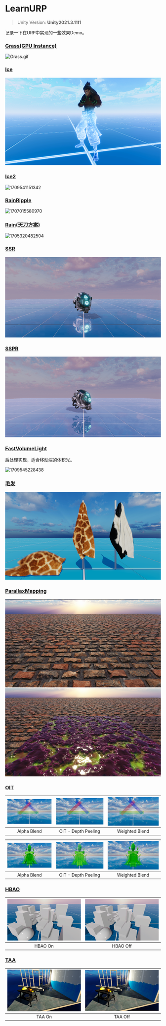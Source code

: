 # LearnURP

> Unity Version: **Unity2021.3.11f1**

记录一下在URP中实现的一些效果Demo。

### [Grass(GPU Instance)](https://github.com/csdjk/LearnURP/tree/main/Assets/Scenes/GpuInstance/Grass)

![Grass.gif](https://s2.loli.net/2023/04/09/v7dtlaN1UqS9VuB.gif)

### [Ice](https://github.com/csdjk/LearnURP/tree/main/Assets/Scenes/Ice/)

![1714563522922](image/README/1714563522922.png)

### [Ice2](https://github.com/csdjk/LearnURP/tree/main/Assets/Scenes/Ice/)

![1709541151342](image/README/1709541151342.gif)

### [RainRipple](https://github.com/csdjk/LearnURP/tree/main/Assets/Scenes/RainRipple/)

![1707015580970](image/README/1707015580970.gif)

### [Rain(天刀方案)](https://github.com/csdjk/LearnURP/tree/main/Assets/Scenes/Rain/)

![1705320482504](image/README/Rain.gif)

### [SSR](https://github.com/csdjk/LearnURP/tree/main/Assets/Scenes/SSR/)

![1705320482504](image/README/SSR.gif)

### [SSPR](https://github.com/csdjk/LearnURP/tree/main/Assets/Scenes/SSPR/)

![1705320482504](image/README/SSPR.gif)

### [FastVolumeLight](https://github.com/csdjk/LearnURP/tree/main/Assets/Scenes/VolumeLight/)

后处理实现，适合移动端的体积光。

![1709545228438](image/README/1709545228438.gif)

### [毛发](https://github.com/csdjk/LearnURP/tree/main/Assets/Scenes/Fur/)

![1709690809134](image/README/1709690809134.png)

### [ParallaxMapping](https://github.com/csdjk/LearnURP/tree/main/Assets/Scenes/ParallaxMapping/)

![1709881395783](image/README/1709881395783.png)![1709882630528](image/README/1709882630528.png)

### [OIT](https://github.com/csdjk/LearnURP/tree/main/Assets/Scenes/OIT/)

| ![1714287835072](image/README/1714287835072.png) | ![1714287995881](image/README/1714287995881.png) | ![1714288026699](image/README/1714288026699.png) |
| :--------------------------------------------: | :--------------------------------------------: | :--------------------------------------------: |
|                  Alpha Blend                  |              OIT - Depth Peeling              |                 Weighted Blend                 |

| ![1714286971031](image/README/1714286971031.png) | ![1714286955263](image/README/1714286955263.png) | ![1714286925897](image/README/1714286925897.png) |
| :--------------------------------------------: | :--------------------------------------------: | :--------------------------------------------: |
|                  Alpha Blend                  |              OIT - Depth Peeling              |                 Weighted Blend                 |

### [HBAO](https://github.com/csdjk/LearnURP/tree/main/Assets/Scenes/HBAO/)

| ![1714034200278](image/README/1714034200278.png) | ![1714034251408](image/README/1714034251408.png) |
| :--------------------------------------------: | :--------------------------------------------: |
|                    HBAO On                    |                    HBAO Off                    |

### [TAA](https://github.com/csdjk/LearnURP/tree/main/Assets/Scenes/TAA/)

| ![1714554607134](image/README/1714554607134.png) | ![1714554660266](image/README/1714554660266.png) |
| :--------------------------------------------: | :--------------------------------------------: |
|                     TAA On                     |                    TAA Off                    |
